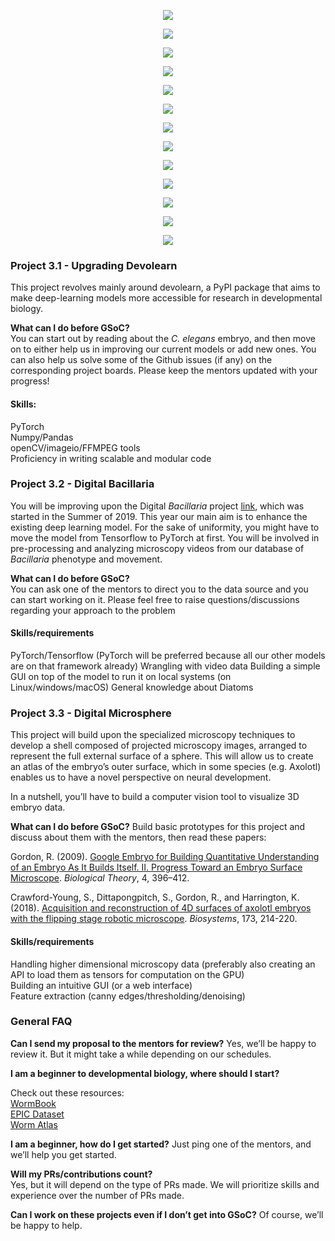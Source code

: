 <CENTER>
  <P>
    <IMG SRC="https://github.com/devoworm/Proposals-Public-Lectures/blob/e6ac0abf88b722e784b3b5be63d9b2f7549b2adb/GSoC/2021/Onboarding/Media%20Assets/GSOC%202021.001.png">
  </P>
   <P>
    <IMG SRC="https://github.com/devoworm/Proposals-Public-Lectures/blob/e6ac0abf88b722e784b3b5be63d9b2f7549b2adb/GSoC/2021/Onboarding/Media%20Assets/GSOC%202021.002.png">
  </P>
   <P>
    <IMG SRC="https://github.com/devoworm/Proposals-Public-Lectures/blob/e6ac0abf88b722e784b3b5be63d9b2f7549b2adb/GSoC/2021/Onboarding/Media%20Assets/GSOC%202021.003.png">
  </P>
    <P>
    <IMG SRC="https://github.com/devoworm/Proposals-Public-Lectures/blob/e6ac0abf88b722e784b3b5be63d9b2f7549b2adb/GSoC/2021/Onboarding/Media%20Assets/GSOC%202021.004.png">
  </P>
   <P>
    <IMG SRC="https://github.com/devoworm/Proposals-Public-Lectures/blob/e6ac0abf88b722e784b3b5be63d9b2f7549b2adb/GSoC/2021/Onboarding/Media%20Assets/GSOC%202021.005.png">
  </P>
   <P>
    <IMG SRC="https://github.com/devoworm/Proposals-Public-Lectures/blob/e6ac0abf88b722e784b3b5be63d9b2f7549b2adb/GSoC/2021/Onboarding/Media%20Assets/GSOC%202021.006.png">
  </P>
  <P>
    <IMG SRC="https://github.com/devoworm/Proposals-Public-Lectures/blob/e6ac0abf88b722e784b3b5be63d9b2f7549b2adb/GSoC/2021/Onboarding/Media%20Assets/GSOC%202021.007.png">
  </P>
   <P>
    <IMG SRC="https://github.com/devoworm/Proposals-Public-Lectures/blob/e6ac0abf88b722e784b3b5be63d9b2f7549b2adb/GSoC/2021/Onboarding/Media%20Assets/GSOC%202021.008.png">
  </P>
   <P>
    <IMG SRC="https://github.com/devoworm/Proposals-Public-Lectures/blob/e6ac0abf88b722e784b3b5be63d9b2f7549b2adb/GSoC/2021/Onboarding/Media%20Assets/GSOC%202021.009.png">
  </P>
  <P>
    <IMG SRC="https://github.com/devoworm/Proposals-Public-Lectures/blob/e6ac0abf88b722e784b3b5be63d9b2f7549b2adb/GSoC/2021/Onboarding/Media%20Assets/GSOC%202021.010.png">
  </P>
   <P>
    <IMG SRC="https://github.com/devoworm/Proposals-Public-Lectures/blob/e6ac0abf88b722e784b3b5be63d9b2f7549b2adb/GSoC/2021/Onboarding/Media%20Assets/GSOC%202021.011.png">
  </P>
   <P>
    <IMG SRC="https://github.com/devoworm/Proposals-Public-Lectures/blob/e6ac0abf88b722e784b3b5be63d9b2f7549b2adb/GSoC/2021/Onboarding/Media%20Assets/GSOC%202021.012.png">
  </P>
    <P>
    <IMG SRC="https://github.com/devoworm/Proposals-Public-Lectures/blob/e6ac0abf88b722e784b3b5be63d9b2f7549b2adb/GSoC/2021/Onboarding/Media%20Assets/GSOC%202021.013.png">
  </P>
      </CENTER>
     
### Project 3.1 - Upgrading Devolearn
This project revolves mainly around devolearn, a PyPI package that aims to make deep-learning models more accessible for research in developmental biology. 

__What can I do before GSoC?__  
You can start out by reading about the _C. elegans_ embryo, and then move on to either help us in improving our current models or add new ones. You can also help us solve some of the Github issues (if any) on the corresponding project boards. Please keep the mentors updated with your progress!

#### Skills:
PyTorch  
Numpy/Pandas   
openCV/imageio/FFMPEG tools  
Proficiency in writing scalable and modular code  

### Project 3.2 - Digital Bacillaria
You will be improving upon the Digital _Bacillaria_ project [link](https://github.com/devoworm/Digital-Bacillaria), which was started in the Summer of 2019. This year our main aim is to enhance the existing deep learning model. For the sake of uniformity, you might have to move the model from Tensorflow to PyTorch at first. You will be involved in pre-processing and analyzing microscopy videos from our database of _Bacillaria_ phenotype and movement.   

__What can I do before GSoC?__   
You can ask one of the mentors to direct you to the data source and you can start working on it. Please feel free to raise questions/discussions regarding your approach to the problem 

#### Skills/requirements 
PyTorch/Tensorflow (PyTorch will be preferred because all our other models are on that framework already)
Wrangling with video data 
Building a simple GUI on top of the model to run it on local systems (on Linux/windows/macOS)
General knowledge about Diatoms

### Project 3.3 - Digital Microsphere 
This project will build upon the specialized microscopy techniques to develop a shell composed of projected microscopy images, arranged to represent the full external surface of a sphere. This will allow us to create an atlas of the embryo’s outer surface, which in some species (e.g. Axolotl) enables us to have a novel perspective on neural development. 

In a nutshell, you’ll have to build a computer vision tool to visualize 3D embryo data. 

__What can I do before GSoC?__ 
Build basic prototypes for this project and discuss about them with the mentors, then read these papers:

Gordon, R. (2009). [Google Embryo for Building Quantitative Understanding of an Embryo As It Builds Itself. II. Progress Toward an Embryo Surface Microscope](https://link.springer.com/article/10.1162/BIOT_a_00010). _Biological Theory_, 4, 396–412.

Crawford-Young, S., Dittapongpitch, S., Gordon, R., and Harrington, K. (2018). [Acquisition and reconstruction of 4D surfaces of axolotl embryos with the flipping stage robotic microscope](https://www.sciencedirect.com/science/article/abs/pii/S0303264718302995). _Biosystems_, 173, 214-220.

#### Skills/requirements
Handling higher dimensional microscopy data (preferably also creating an API to load them as tensors for computation on the GPU)  
Building an intuitive GUI (or a web interface)   
Feature extraction (canny edges/thresholding/denoising)  

### General FAQ
__Can I send my proposal to the mentors for review?__
Yes, we’ll be happy to review it. But it might take a while depending on our schedules. 

__I am a beginner to developmental biology, where should I start?__ 

Check out these resources:  
[WormBook](http://www.wormbook.org/)   
[EPIC Dataset](https://epic.gs.washington.edu/)  
[Worm Atlas](https://www.wormatlas.org/embryo/introduction/EIntroframeset.html)  

__I am a beginner, how do I get started?__
Just ping one of the mentors, and we’ll help you get started.   

__Will my PRs/contributions count?__  
Yes, but it will depend on the type of PRs made. We will prioritize skills and experience over the number of PRs made.  

__Can I work on these projects even if I don’t get into GSoC?__ 
Of course, we’ll be happy to help.  

